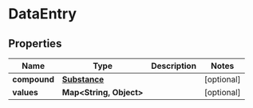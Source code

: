 
# DataEntry

## Properties
Name | Type | Description | Notes
------------ | ------------- | ------------- | -------------
**compound** | [**Substance**](Substance.md) |  |  [optional]
**values** | **Map&lt;String, Object&gt;** |  |  [optional]



